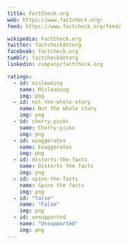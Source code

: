 ```yaml
---
title: FactCheck.org
web: https://www.factcheck.org/
feed: https://www.factcheck.org/feed/

wikipedia: FactCheck.org
twitter: factcheckdotorg
facebook: factcheck.org
tumblr: factcheckdotorg
linkedin: company/factcheck.org

ratings:
  - id: misleading
    name: Misleading
    img: png
  - id: not-the-whole-story
    name: Not the whole story
    img: png
  - id: cherry-picks
    name: Cherry-picks
    img: png
  - id: exaggerates
    name: Exaggerates
    img: png
  - id: distorts-the-facts
    name: Distorts the facts
    img: png
  - id: spins-the-facts
    name: Spins the facts
    img: png
  - id: "false"
    name: "False"
    img: png
  - id: unsupported
    name: "Unsupported"
    img: png
---
```

